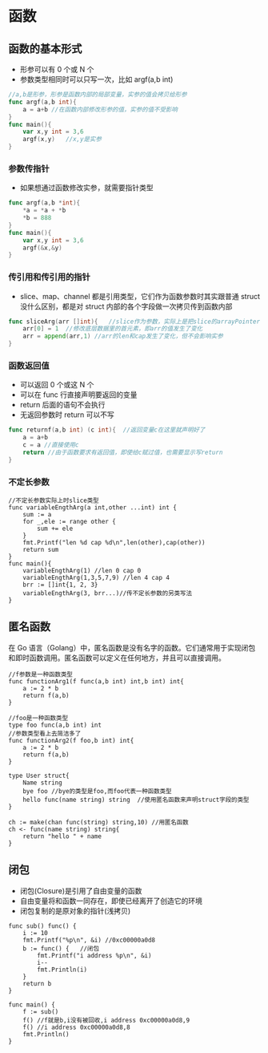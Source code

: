 # 函数

## 函数的基本形式

- 形参可以有 0 个或 N 个
- 参数类型相同时可以只写一次，比如 argf(a,b int)

```go
//a,b是形参，形参是函数内部的局部变量，实参的值会拷贝给形参
func argf(a,b int){
    a = a+b //在函数内部修改形参的值，实参的值不受影响
}
func main(){
    var x,y int = 3,6
    argf(x,y)   //x,y是实参
}
```

### 参数传指针

- 如果想通过函数修改实参，就需要指针类型

```go
func argf(a,b *int){
    *a = *a + *b
    *b = 888
}
func main(){
    var x,y int = 3,6
    argf(&x,&y)
}
```

### 传引用和传引用的指针

- slice、map、channel 都是引用类型，它们作为函数参数时其实跟普通 struct 没什么区别，都是对 struct 内部的各个字段做一次拷贝传到函数内部

```go
func sliceArg(arr []int){   //slice作为参数，实际上是把slice的arrayPointer、len、cap拷贝了一份传进来
    arr[0] = 1  //修改底层数据里的首元素，即arr的值发生了变化
    arr = append(arr,1) //arr的len和cap发生了变化，但不会影响实参
}
```

### 函数返回值

- 可以返回 0 个或这 N 个
- 可以在 func 行直接声明要返回的变量
- return 后面的语句不会执行
- 无返回参数时 return 可以不写

```go
func returnf(a,b int) (c int){  //返回变量c在这里就声明好了
    a = a+b
    c = a //直接使用c
    return //由于函数要求有返回值，即使给c赋过值，也需要显示写return
}
```

### 不定长参数

```go{2}
//不定长参数实际上时slice类型
func variableEngthArg(a int,other ...int) int {
    sum := a
    for _,ele := range other {
        sum += ele
    }
    fmt.Printf("len %d cap %d\n",len(other),cap(other))
    return sum
}
func main(){
    variableEngthArg(1) //len 0 cap 0
    variableEngthArg(1,3,5,7,9) //len 4 cap 4
    brr := []int{1, 2, 3}
	variableEngthArg(3, brr...)//传不定长参数的另类写法
}
```

## 匿名函数

在 Go 语言（Golang）中，匿名函数是没有名字的函数。它们通常用于实现闭包和即时函数调用。匿名函数可以定义在任何地方，并且可以直接调用。

```go:line-numbers
//f参数是一种函数类型
func functionArg1(f func(a,b int) int,b int) int{
    a := 2 * b
    return f(a,b)
}

//foo是一种函数类型
type foo func(a,b int) int
//参数类型看上去简洁多了
func functionArg2(f foo,b int) int{
    a := 2 * b
    return f(a,b)
}

type User struct{
    Name string
    bye foo //bye的类型是foo,而foo代表一种函数类型
    hello func(name string) string  //使用匿名函数来声明struct字段的类型
}

ch := make(chan func(string) string,10) //用匿名函数
ch <- func(name string) string{
    return "hello " + name
}
```

## 闭包

- 闭包(Closure)是引用了自由变量的函数
- 自由变量将和函数一同存在，即使已经离开了创造它的环境
- 闭包复制的是原对象的指针(浅拷贝)

```go:line-numbers
func sub() func() {
	i := 10
	fmt.Printf("%p\n", &i) //0xc00000a0d8
	b := func() {   //闭包
		fmt.Printf("i address %p\n", &i)
		i--
		fmt.Println(i)
	}
	return b
}

func main() {
	f := sub()
	f() //f就是b,i没有被回收,i address 0xc00000a0d8,9
	f() //i address 0xc00000a0d8,8
	fmt.Println()
}
```
